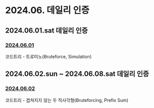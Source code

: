 # 2024.06. 데일리 인증

## 2024.06.01.sat 데일리 인증

### [2024.06.01](https://github.com/jwelyl/daily_certification/blob/main/2024/06/01/24_06_01_daily_certification.md)
코드트리 - 트로미노(Bruteforce, Simulation)

## 2024.06.02.sun ~ 2024.06.08.sat 데일리 인증

### [2024.06.02](https://github.com/jwelyl/daily_certification/blob/main/2024/06/02/24_06_02_daily_certification.md)
코드트리 - 겹쳐지지 않는 두 직사각형(Bruteforcing, Prefix Sum)